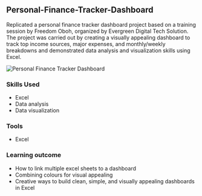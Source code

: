 ## Personal-Finance-Tracker-Dashboard
Replicated a personal finance tracker dashboard project based on a training session by Freedom Oboh, organized by Evergreen Digital Tech Solution. The project was carried out by creating a visually appealing dashboard to track top income sources, major expenses, and monthly/weekly breakdowns and demonstrated data analysis and visualization skills using Excel.

![Personal Finance Tracker Dashboard](https://github.com/user-attachments/assets/4afc03bd-b75c-4283-9fe6-9b1ab9de1760)

### Skills Used
  - Excel
  - Data analysis
  - Data visualization

### Tools
  - Excel

### Learning outcome
  - How to link multiple excel sheets to a dashboard
  - Combining colours for visual appealing
  - Creative ways to build clean, simple, and visually appealing dashboards in Excel

